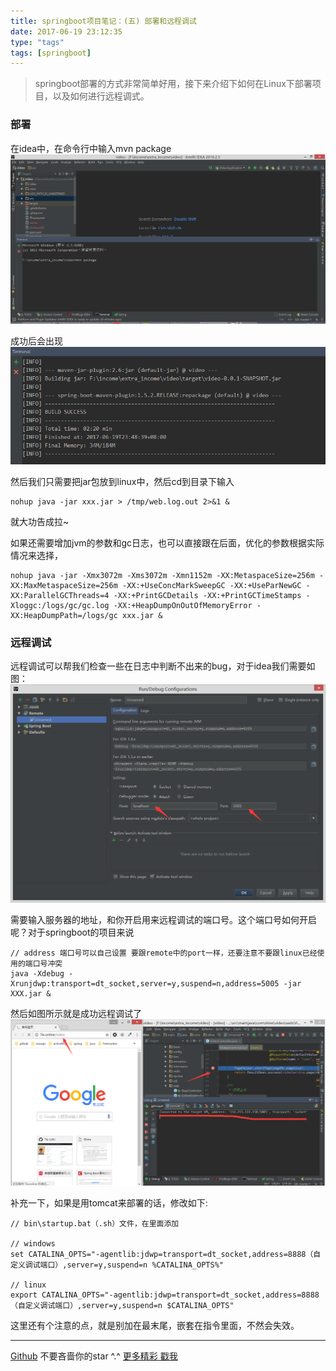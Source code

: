 ```yaml
---
title: springboot项目笔记：(五) 部署和远程调试
date: 2017-06-19 23:12:35
type: "tags"
tags: [springboot]
---
```


> springboot部署的方式非常简单好用，接下来介绍下如何在Linux下部署项目，以及如何进行远程调式。

<!--more-->
### 部署

在idea中，在命令行中输入mvn package
![打包](https://github.com/7le/7le.github.io/raw/master/image/springboot/springboot-5-1.png)

成功后会出现
![成功](https://github.com/7le/7le.github.io/raw/master/image/springboot/springboot-5-2.png)

然后我们只需要把jar包放到linux中，然后cd到目录下输入
```
nohup java -jar xxx.jar > /tmp/web.log.out 2>&1 &
```
就大功告成拉~

如果还需要增加jvm的参数和gc日志，也可以直接跟在后面，优化的参数根据实际情况来选择，

```
nohup java -jar -Xmx3072m -Xms3072m -Xmn1152m -XX:MetaspaceSize=256m -XX:MaxMetaspaceSize=256m -XX:+UseConcMarkSweepGC -XX:+UseParNewGC -XX:ParallelGCThreads=4 -XX:+PrintGCDetails -XX:+PrintGCTimeStamps -Xloggc:/logs/gc/gc.log -XX:+HeapDumpOnOutOfMemoryError -XX:HeapDumpPath=/logs/gc xxx.jar &
```

### 远程调试

远程调试可以帮我们检查一些在日志中判断不出来的bug，对于idea我们需要如图：
![idea远程调试](https://github.com/7le/7le.github.io/raw/master/image/springboot/springboot-5-3.png)

需要输入服务器的地址，和你开启用来远程调试的端口号。这个端口号如何开启呢？对于springboot的项目来说

``` 
// address 端口号可以自己设置 要跟remote中的port一样，还要注意不要跟linux已经使用的端口号冲突
java -Xdebug -Xrunjdwp:transport=dt_socket,server=y,suspend=n,address=5005 -jar XXX.jar &
```

然后如图所示就是成功远程调试了
![idea连接成功](https://github.com/7le/7le.github.io/raw/master/image/springboot/springboot-5-4.png)

补充一下，如果是用tomcat来部署的话，修改如下:
```
// bin\startup.bat（.sh）文件，在里面添加
 
// windows
set CATALINA_OPTS="-agentlib:jdwp=transport=dt_socket,address=8888（自定义调试端口）,server=y,suspend=n %CATALINA_OPTS%"
 
// linux
export CATALINA_OPTS="-agentlib:jdwp=transport=dt_socket,address=8888（自定义调试端口）,server=y,suspend=n $CATALINA_OPTS"

```
这里还有个注意的点，就是别加在最末尾，嵌套在指令里面，不然会失效。

---
[Github](https://github.com/7le) 不要吝啬你的star ^.^
[更多精彩 戳我](https://7le.top)
